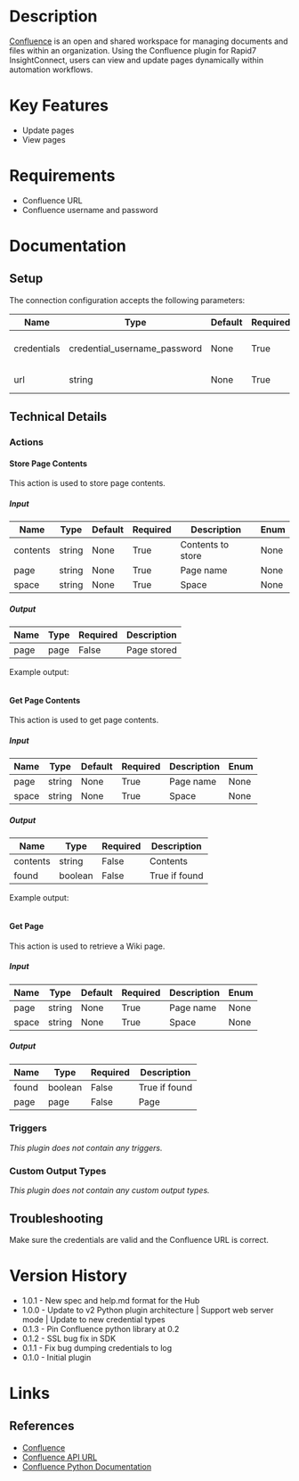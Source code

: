 # Description

[Confluence](https://atlassian.com/software/confluence) is an open and shared workspace for managing documents and
files within an organization. Using the Confluence plugin for Rapid7 InsightConnect, users can view and update pages
dynamically within automation workflows.

# Key Features

* Update pages
* View pages

# Requirements

* Confluence URL
* Confluence username and password

# Documentation

## Setup

The connection configuration accepts the following parameters:

|Name|Type|Default|Required|Description|Enum|
|----|----|-------|--------|-----------|----|
|credentials|credential_username_password|None|True|Username and password|None|
|url|string|None|True|Connection URL|None|

## Technical Details

### Actions

#### Store Page Contents

This action is used to store page contents.

##### Input

|Name|Type|Default|Required|Description|Enum|
|----|----|-------|--------|-----------|----|
|contents|string|None|True|Contents to store|None|
|page|string|None|True|Page name|None|
|space|string|None|True|Space|None|

##### Output

|Name|Type|Required|Description|
|----|----|--------|-----------|
|page|page|False|Page stored|

Example output:

```
```

#### Get Page Contents

This action is used to get page contents.

##### Input

|Name|Type|Default|Required|Description|Enum|
|----|----|-------|--------|-----------|----|
|page|string|None|True|Page name|None|
|space|string|None|True|Space|None|

##### Output

|Name|Type|Required|Description|
|----|----|--------|-----------|
|contents|string|False|Contents|
|found|boolean|False|True if found|

Example output:

```
```

#### Get Page

This action is used to retrieve a Wiki page.

##### Input

|Name|Type|Default|Required|Description|Enum|
|----|----|-------|--------|-----------|----|
|page|string|None|True|Page name|None|
|space|string|None|True|Space|None|

##### Output

|Name|Type|Required|Description|
|----|----|--------|-----------|
|found|boolean|False|True if found|
|page|page|False|Page|

### Triggers

_This plugin does not contain any triggers._

### Custom Output Types

_This plugin does not contain any custom output types._

## Troubleshooting

Make sure the credentials are valid and the Confluence URL is correct.

# Version History

* 1.0.1 - New spec and help.md format for the Hub
* 1.0.0 - Update to v2 Python plugin architecture | Support web server mode | Update to new credential types
* 0.1.3 - Pin Confluence python library at 0.2
* 0.1.2 - SSL bug fix in SDK
* 0.1.1 - Fix bug dumping credentials to log
* 0.1.0 - Initial plugin

# Links

## References

* [Confluence](https://www.atlassian.com/software/confluence)
* [Confluence API URL](https://docs.atlassian.com/confluence/REST/latest/)
* [Confluence Python Documentation](https://pythonhosted.org/confluence/)

